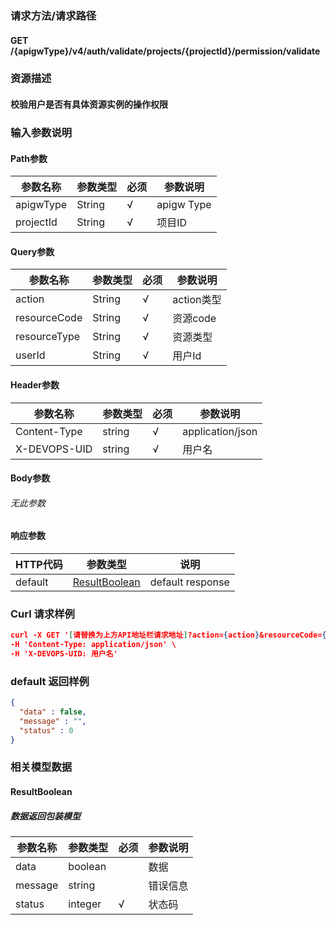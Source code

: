 ### 请求方法/请求路径
#### GET /{apigwType}/v4/auth/validate/projects/{projectId}/permission/validate
### 资源描述
#### 校验用户是否有具体资源实例的操作权限
### 输入参数说明
#### Path参数

| 参数名称      | 参数类型   | 必须  | 参数说明       |
| --------- | ------ | --- | ---------- |
| apigwType | String | √   | apigw Type |
| projectId | String | √   | 项目ID       |

#### Query参数

| 参数名称         | 参数类型   | 必须  | 参数说明     |
| ------------ | ------ | --- | -------- |
| action       | String | √   | action类型 |
| resourceCode | String | √   | 资源code   |
| resourceType | String | √   | 资源类型     |
| userId       | String | √   | 用户Id     |

#### Header参数

| 参数名称         | 参数类型   | 必须  | 参数说明             |
| ------------ | ------ | --- | ---------------- |
| Content-Type | string | √   | application/json |
| X-DEVOPS-UID | string | √   | 用户名              |

#### Body参数
###### 无此参数
#### 响应参数

| HTTP代码  | 参数类型                            | 说明               |
| ------- | ------------------------------- | ---------------- |
| default | [ResultBoolean](#ResultBoolean) | default response |

### Curl 请求样例

```Json
curl -X GET '[请替换为上方API地址栏请求地址]?action={action}&resourceCode={resourceCode}&resourceType={resourceType}&userId={userId}' \
-H 'Content-Type: application/json' \
-H 'X-DEVOPS-UID: 用户名' 
```

### default 返回样例

```Json
{
  "data" : false,
  "message" : "",
  "status" : 0
}
```

### 相关模型数据
#### ResultBoolean
##### 数据返回包装模型

| 参数名称    | 参数类型    | 必须  | 参数说明 |
| ------- | ------- | --- | ---- |
| data    | boolean |     | 数据   |
| message | string  |     | 错误信息 |
| status  | integer | √   | 状态码  |

 
